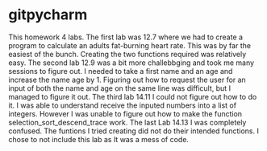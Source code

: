 # gitpycharm
This homework 4 labs. 
The first lab was 12.7 where we had to create a program to calculate an adults fat-burning heart rate. This was by far the easiest of the bunch. Creating the two functions required was relatively easy.
The second lab 12.9 was a bit more challebbging and took me many sessions to figure out.
I needed to take a first name and an age and increase the name age by 1. 
Figuring out how to request the user for an input of both the name and age on the same line was difficult, but I managed to figure it out.
The third lab 14.11 I could not figure out how to do it. I was able to understand receive the inputed numbers into a list of integers.
However I was unable to figure out how to make the function selection_sort_descend_trace work.
The last Lab 14.13 I was completely confused. The funtions I tried creating did not do their intended functions. I chose to not include this lab as It was a mess of code.
